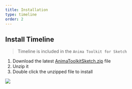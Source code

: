 ```yaml
---
title: Installation
type: timeline
order: 2
---
```


## Install Timeline

> Timeline is included in the `Anima Toolkit for Sketch`

1. Download the latest [AnimaToolkitSketch.zip](http://animaapp.com/plugins/timeline/download) file
2. Unzip it
2. Double click the unzipped file to install

![](/docs/images/timeline/install.png)
